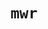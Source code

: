---
autogenerated: true
autogenerated_from: languages.json
nav_order: 999
nav_exclude: true
parent: Languages
layout: language
title: <code>mwr</code>
description: Machine translation for <code>mwr</code>
codes:
- mwr
family: []
supported_apis:
- id: google
  name: Google Translate
- id: meta-nllb
  name: Meta NLLB-200
supported_qe_apis: []
seo:
  name: Machine translation for <code>mwr</code>
  type: Language

---